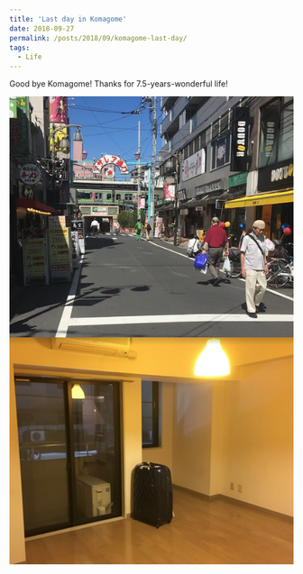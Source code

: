 ```yaml
---
title: 'Last day in Komagome'
date: 2018-09-27
permalink: /posts/2018/09/komagome-last-day/
tags:
  - Life
---
```


Good bye Komagome! Thanks for 7.5-years-wonderful life!

<img src="/images/2021-06-29-10-58-55.png" style="display: block; margin: auto;"/>
<img src="/images/2021-06-29-10-55-55.png" style="display: block; margin: auto;"/>